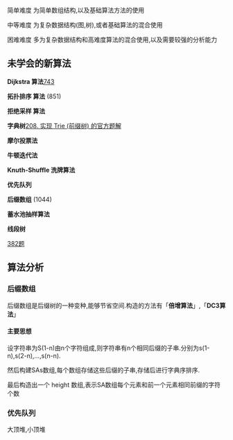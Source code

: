 简单难度 为简单数组结构,以及基础算法方法的使用

中等难度 为复杂数据结构(图,树),或者基础算法的混合使用

困难难度 多为复杂数据结构和高难度算法的混合使用,以及需要较强的分析能力

## 未学会的新算法

**Dijkstra 算法**[743](./algorithm/743-network-delay-time.js)

**拓扑排序 算法** (851)

**拒绝采样 算法**

**字典树**[208. 实现 Trie (前缀树) 的官方题解](https://leetcode-cn.com/problems/implement-trie-prefix-tree/solution/shi-xian-trie-qian-zhui-shu-by-leetcode-ti500/)

**摩尔投票法**

**牛顿迭代法**

**Knuth-Shuffle 洗牌算法**

**优先队列**

**后缀数组** (1044)

**蓄水池抽样算法**

**线段树**

[382题](.\algorithm\382-linked-list-random-node.js)
## 算法分析
### 后缀数组
后缀数组是后缀树的一种变种,能够节省空间.构造的方法有「**倍增算法**」,「**DC3算法**」

#### 主要思想
设字符串为S(1-n)由n个字符组成,则字符串有n个相同后缀的子串.分别为s(1-n),s(2-n),...,s(n-n).

然后构建SAs数组,每个数组存储这些后缀的子串,存储后进行字典序排序.

最后构造出一个 height 数组,表示SA数组每个元素和前一个元素相同前缀的字符个数

### 优先队列
大顶堆,小顶堆